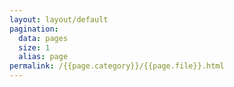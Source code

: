 ```yaml
---
layout: layout/default
pagination:
  data: pages
  size: 1
  alias: page
permalink: /{{page.category}}/{{page.file}}.html
---
```


